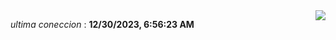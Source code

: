 <div style="display: flex; justify-content: space-between;">
 <p align="right"><i>ultima coneccion</i> : <b>12/30/2023, 6:56:23 AM</b></p> 
 <img src="https://img.shields.io/badge/GitHub%20Action%20Status-Online-brightgreen?style=flat&logo=githubactions&logoColor=%23ffffff&labelColor=%23181717&color=%232088FF" />
</div>

<!--START_SECTION:waka-->
<!--END_SECTION:waka-->
